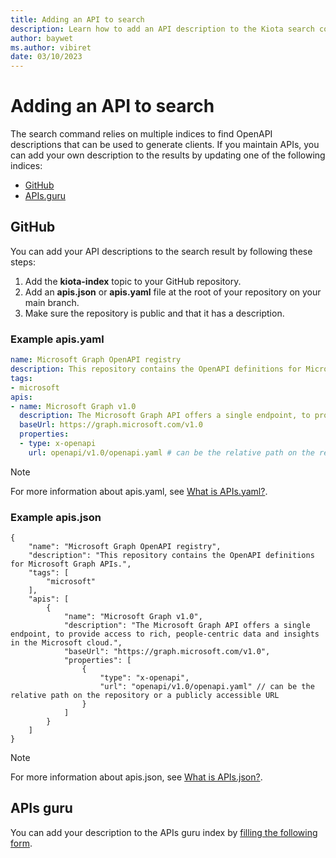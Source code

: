 ```yaml
---
title: Adding an API to search
description: Learn how to add an API description to the Kiota search command.
author: baywet
ms.author: vibiret
date: 03/10/2023
---
```


# Adding an API to search

The search command relies on multiple indices to find OpenAPI descriptions that can be used to generate clients. If you maintain APIs, you can add your own description to the results by updating one of the following indices:

- [GitHub](#github)
- [APIs.guru](#apis-guru)

## GitHub

You can add your API descriptions to the search result by following these steps:

1. Add the **kiota-index** topic to your GitHub repository.
2. Add an **apis.json** or **apis.yaml** file at the root of your repository on your main branch.
3. Make sure the repository is public and that it has a description.

### Example apis.yaml

```yaml
name: Microsoft Graph OpenAPI registry
description: This repository contains the OpenAPI definitions for Microsoft Graph APIs.
tags:
- microsoft
apis:
- name: Microsoft Graph v1.0
  description: The Microsoft Graph API offers a single endpoint, to provide access to rich, people-centric data and insights in the Microsoft cloud.
  baseUrl: https://graph.microsoft.com/v1.0
  properties:
  - type: x-openapi
    url: openapi/v1.0/openapi.yaml # can be the relative path on the repository or a publicly accessible URL

```

> [!NOTE]
> For more information about apis.yaml, see [What is APIs.yaml?](http://apisyaml.org/).

### Example apis.json

```jsonc
{
    "name": "Microsoft Graph OpenAPI registry",
    "description": "This repository contains the OpenAPI definitions for Microsoft Graph APIs.",
    "tags": [
        "microsoft"
    ],
    "apis": [
        {
            "name": "Microsoft Graph v1.0",
            "description": "The Microsoft Graph API offers a single endpoint, to provide access to rich, people-centric data and insights in the Microsoft cloud.",
            "baseUrl": "https://graph.microsoft.com/v1.0",
            "properties": [
                {
                    "type": "x-openapi",
                    "url": "openapi/v1.0/openapi.yaml" // can be the relative path on the repository or a publicly accessible URL
                }
            ]
        }
    ]
}
```

> [!NOTE]
> For more information about apis.json, see [What is APIs.json?](http://apisjson.org/).

## APIs guru

You can add your description to the APIs guru index by [filling the following form](https://apis.guru/add-api/).
